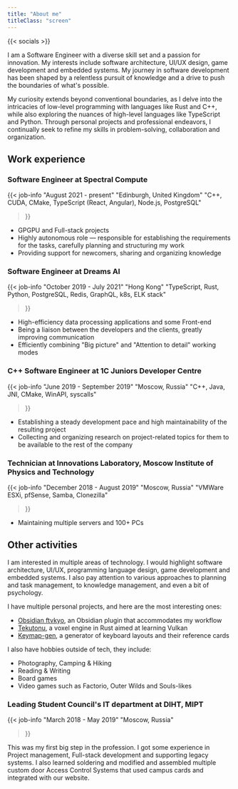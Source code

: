 ```yaml
---
title: "About me"
titleClass: "screen"
---
```


{{< socials >}}

I am a Software Engineer with a diverse skill set and a passion for innovation.
My interests include software architecture, UI/UX design, game development and embedded systems.
My journey in software development has been shaped by a relentless pursuit of knowledge and a drive to push the boundaries of what's possible.

My curiosity extends beyond conventional boundaries, as I delve into the intricacies of low-level programming with languages like Rust and C++, while also exploring the nuances of high-level languages like TypeScript and Python.
Through personal projects and professional endeavors, I continually seek to refine my skills in problem-solving, collaboration and organization.

## Work experience

### Software Engineer at Spectral Compute

{{< job-info
    "August 2021 - present"
    "Edinburgh, United Kingdom"
    "C++, CUDA, CMake, TypeScript (React, Angular), Node.js, PostgreSQL"
>}}

- GPGPU and Full-stack projects
- Highly autonomous role — responsible for establishing the requirements for the tasks, carefully planning and structuring my work
- Providing support for newcomers, sharing and organizing knowledge

### Software Engineer at Dreams AI

{{< job-info
    "October 2019 - July 2021"
    "Hong Kong"
    "TypeScript, Rust, Python, PostgreSQL, Redis, GraphQL, k8s, ELK stack"
>}}

- High-efficiency data processing applications and some Front-end
- Being a liaison between the developers and the clients, greatly improving communication
- Efficiently combining "Big picture" and "Attention to detail" working modes

### C++ Software Engineer at 1C Juniors Developer Centre

{{< job-info
    "June 2019 - September 2019"
    "Moscow, Russia"
    "C++, Java, JNI, CMake, WinAPI, syscalls"
>}}

- Establishing a steady development pace and high maintainability of the resulting project
- Collecting and organizing research on project-related topics for them to be available to the rest of the company

### Technician at Innovations Laboratory, Moscow Institute of Physics and Technology

{{< job-info
    "December 2018 - August 2019"
    "Moscow, Russia"
    "VMWare ESXi, pfSense, Samba, Clonezilla"
>}}

- Maintaining multiple servers and 100+ PCs

## Other activities

I am interested in multiple areas of technology.
I would highlight software architecture, UI/UX, programming language design, game development and embedded systems.
I also pay attention to various approaches to planning and task management, to knowledge management, and even a bit of psychology.

I have multiple personal projects, and here are the most interesting ones:

- [Obsidian ftvkyo](/project/obsidian-ftvkyo/), an Obsidian plugin that accommodates my workflow
- [Tekutonu](/project/tekutonu/), a voxel engine in Rust aimed at learning Vulkan
- [Keymap-gen](/project/keymap-gen/), a generator of keyboard layouts and their reference cards

I also have hobbies outside of tech, they include:

- Photography, Camping & Hiking
- Reading & Writing
- Board games
- Video games such as Factorio, Outer Wilds and Souls-likes

### Leading Student Council's IT department at DIHT, MIPT

{{< job-info
    "March 2018 - May 2019"
    "Moscow, Russia"
>}}

This was my first big step in the profession.
I got some experience in Project management, Full-stack development and supporting legacy systems.
I also learned soldering and modified and assembled multiple custom door Access Control Systems that used campus cards and integrated with our website.
